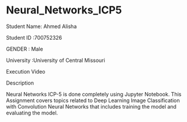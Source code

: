 # Neural_Networks_ICP5

Student Name: Ahmed Alisha

Student ID :700752326

GENDER : Male

University :University of Central Missouri

Execution Video



Description

Neural Networks ICP-5 is done completely using Jupyter Notebook. This Assignment covers topics related to Deep Learning Image Classification with Convolution Neural Networks that includes training the model and evaluating the model.

